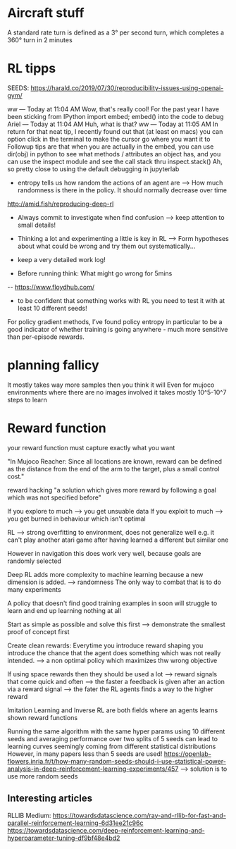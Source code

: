 # Aircraft stuff
A standard rate turn is defined as a 3° per second turn, which completes a 360° turn in 2 minutes


# RL tipps 

SEEDS:
https://harald.co/2019/07/30/reproducibility-issues-using-openai-gym/


ww — Today at 11:04 AM
Wow, that's really cool! For the past year I have been sticking from IPython import embed; embed() into the code to debug
Ariel — Today at 11:04 AM
Huh, what is that?
ww — Today at 11:05 AM
In return for that neat tip, I recently found out that (at least on macs) you can option click in the terminal to make the cursor go where you want it to
Followup tips are that when you are actually in the embed, you can use dir(obj) in python to see what methods / attributes an object has, and you can use the inspect module and see the call stack thru inspect.stack()
Ah, so pretty close to using the default debugging in jupyterlab

- entropy tells us how random the actions of an agent are --> How much randomness is there in the policy.
It should normally decrease over time

http://amid.fish/reproducing-deep-rl
- Always commit to investigate when find confusion --> keep attention to small details!

- Thinking a lot and experimenting a little is key in RL
--> Form hypotheses about what could be wrong and try them out systematically...

- keep a very detailed work log!

- Before running think: What might go wrong for 5mins

-- https://www.floydhub.com/

- to be confident that something works with RL you need to test it with at least 10 different seeds!


For policy gradient methods, I’ve found policy entropy in particular to be a good indicator of whether training is going anywhere - much more sensitive than per-episode rewards.

# planning fallicy
It mostly takes way more samples then you think it will
Even for mujoco environments where there are no images involved it takes mostly 10^5-10^7 steps to learn
# Reward function
your reward function must capture exactly what you want

"In Mujoco Reacher: Since all locations are known, 
reward can be defined as the distance from the end of the arm to the target, plus a small control cost."

reward hacking "a solution which gives more reward by following a goal which was not specified before"

If you explore to much --> you get unsuable data
If you exploit to much --> you get burned in behaviour which isn't optimal

RL --> strong overfitting to environment, does not generalize well 
e.g. it can't play another atari game after having learned a different but similar one

However in navigation  this does work very well, because goals are randomly selected

Deep RL adds more complexity to machine learning because a new dimension is added. --> randomness
The only way to combat that is to do many experiments

A policy that doesn't find good training examples in 
soon will struggle to learn and end up learning nothing at all 

Start as simple as possible and solve this first --> demonstrate the smallest proof of concept first

Create clean rewards:
Everytime you introduce reward shaping you introduce the chance 
that the agent does something which was not really intended. 
--> a non optimal policy which maximizes thw wrong objective

If using space rewards then they should be used a lot --> reward signals that come quick and often
--> the faster a feedback is given after an action via a reward signal
--> the fater the RL agents finds a way to the higher reward

Imitation Learning and Inverse RL are both fields where an agents learns shown reward functions

Running the same algorithm with the same hyper params using 10 different seeds 
and averaging performance over two splits of 5 seeds can lead to learning curves seemingly coming from different statistical distributions
However, in many papers less than 5 seeds are used!
https://openlab-flowers.inria.fr/t/how-many-random-seeds-should-i-use-statistical-power-analysis-in-deep-reinforcement-learning-experiments/457
--> solution is to use more random seeds

## Interesting articles
RLLIB Medium: https://towardsdatascience.com/ray-and-rllib-for-fast-and-parallel-reinforcement-learning-6d31ee21c96c
https://towardsdatascience.com/deep-reinforcement-learning-and-hyperparameter-tuning-df9bf48e4bd2
